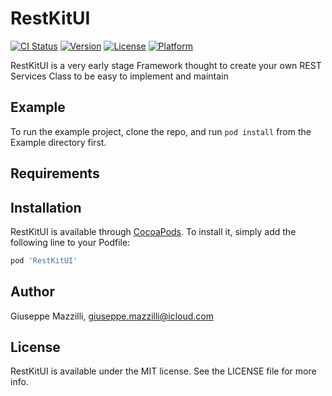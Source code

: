 # RestKitUI

[![CI Status](https://img.shields.io/travis/GiumaSoft/RestKitUI.svg?style=flat)](https://travis-ci.com/GiumaSoft/RestKitUI)
[![Version](https://img.shields.io/cocoapods/v/RestKitUI.svg?style=flat)](https://cocoapods.org/pods/RestKitUI)
[![License](https://img.shields.io/cocoapods/l/RestKitUI.svg?style=flat)](https://cocoapods.org/pods/RestKitUI)
[![Platform](https://img.shields.io/cocoapods/p/RestKitUI.svg?style=flat)](https://cocoapods.org/pods/RestKitUI)

RestKitUI is a very early stage Framework thought to create your own REST Services Class to be easy to implement and maintain

## Example

To run the example project, clone the repo, and run `pod install` from the Example directory first.

## Requirements

## Installation

RestKitUI is available through [CocoaPods](https://cocoapods.org). To install
it, simply add the following line to your Podfile:

```ruby
pod 'RestKitUI'
```

## Author

Giuseppe Mazzilli, giuseppe.mazzilli@icloud.com

## License

RestKitUI is available under the MIT license. See the LICENSE file for more info.
